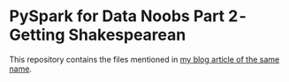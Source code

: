 # PySpark for Data Noobs Part 2 - Getting Shakespearean

This repository contains the files mentioned in [my blog article of the same name](https://medium.com/@farooqamahmud/pyspark-for-data-noobs-part-2-getting-shakespearean-d60dfeb4fe64).
